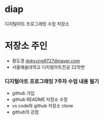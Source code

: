# diap
디지털아트 프로그래밍 수업 저장소

# 저장소 주인
* 황도경 <dokyung9727@naver.com>
* 서울예술대학교 디지털아트전공 22학번

### 디지털아트 프로그래밍 7주차 수업 내용 필기
* github 가입
* github README 저장소 수정
* vs code와 github 저장소 clone
* github의 강점